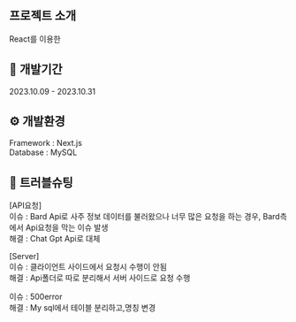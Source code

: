 ## 프로젝트 소개
React를 이용한 


## 📆 개발기간
2023.10.09 - 2023.10.31



## ⚙ 개발환경
Framework : Next.js <br/>
Database : MySQL


## 🚨 트러블슈팅
[API요청] <br/>
이슈 : Bard Api로 사주 정보 데이터를 불러왔으나 너무 많은 요청을 하는 경우, 
Bard측에서 Api요청을 막는 이슈 발생 <br/>
해결 : Chat Gpt Api로 대체 <br/>

[Server] <br/>
이슈 : 클라이언트 사이드에서 요청시 수행이 안됨 <br/>
해결 : Api폴더로 따로 분리해서 서버 사이드로 요청 수행 

이슈 : 500error <br/>
해결 : My sql에서 테이블 분리하고,명칭 변경 <br/>
